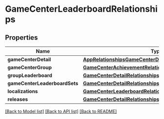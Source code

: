 # GameCenterLeaderboardRelationships

## Properties
Name | Type | Description | Notes
------------ | ------------- | ------------- | -------------
**gameCenterDetail** | [**AppRelationshipsGameCenterDetail**](AppRelationshipsGameCenterDetail.md) |  | [optional] 
**gameCenterGroup** | [**GameCenterAchievementRelationshipsGameCenterGroup**](GameCenterAchievementRelationshipsGameCenterGroup.md) |  | [optional] 
**groupLeaderboard** | [**GameCenterDetailRelationshipsDefaultLeaderboard**](GameCenterDetailRelationshipsDefaultLeaderboard.md) |  | [optional] 
**gameCenterLeaderboardSets** | [**GameCenterDetailRelationshipsGameCenterLeaderboardSets**](GameCenterDetailRelationshipsGameCenterLeaderboardSets.md) |  | [optional] 
**localizations** | [**GameCenterLeaderboardRelationshipsLocalizations**](GameCenterLeaderboardRelationshipsLocalizations.md) |  | [optional] 
**releases** | [**GameCenterDetailRelationshipsLeaderboardReleases**](GameCenterDetailRelationshipsLeaderboardReleases.md) |  | [optional] 

[[Back to Model list]](../README.md#documentation-for-models) [[Back to API list]](../README.md#documentation-for-api-endpoints) [[Back to README]](../README.md)



